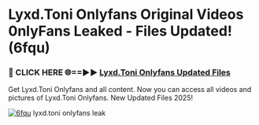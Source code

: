 # Lyxd.Toni Onlyfans Original Videos 0nlyFans Leaked - Files Updated! (6fqu)

<h3>🔴 CLICK HERE 🌐==►► <a href="https://tinyurl.com/2jnfzry5" rel="nofollow">Lyxd.Toni Onlyfans Updated Files</a></h3>

Get Lyxd.Toni Onlyfans and all content. Now you can access all videos and pictures of Lyxd.Toni Onlyfans. New Updated Files 2025!

[![6fqu](https://i.imgur.com/GyGTBgg.gif)](https://tinyurl.com/2jnfzry5)
lyxd.toni onlyfans leak